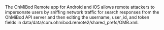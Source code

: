 The OhMiBod Remote app for Android and iOS allows remote attackers to impersonate users by sniffing network traffic for search responses from the OhMiBod API server and then editing the username, user_id, and token fields in data/data/com.ohmibod.remote2/shared_prefs/OMB.xml.
